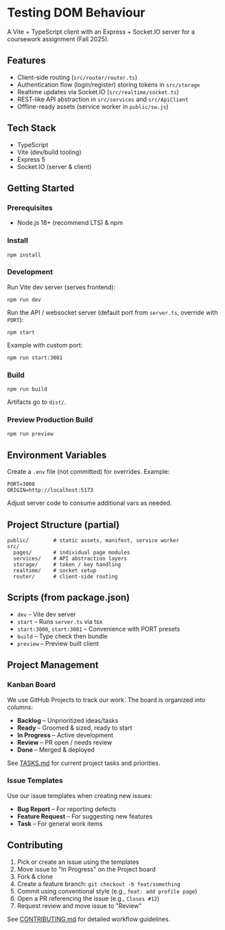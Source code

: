 # Testing DOM Behaviour

A Vite + TypeScript client with an Express + Socket.IO server for a coursework assignment (Fall 2025).

## Features

- Client-side routing (`src/router/router.ts`)
- Authentication flow (login/register) storing tokens in `src/storage`
- Realtime updates via Socket.IO (`src/realtime/socket.ts`)
- REST-like API abstraction in `src/services` and `src/ApiClient`
- Offline-ready assets (service worker in `public/sw.js`)

## Tech Stack

- TypeScript
- Vite (dev/build tooling)
- Express 5
- Socket.IO (server & client)

## Getting Started

### Prerequisites

- Node.js 18+ (recommend LTS) & npm

### Install

```
npm install
```

### Development

Run Vite dev server (serves frontend):

```
npm run dev
```

Run the API / websocket server (default port from `server.ts`, override with `PORT`):

```
npm start
```

Example with custom port:

```
npm run start:3001
```

### Build

```
npm run build
```

Artifacts go to `dist/`.

### Preview Production Build

```
npm run preview
```

## Environment Variables

Create a `.env` file (not committed) for overrides.
Example:

```
PORT=3000
ORIGIN=http://localhost:5173
```

Adjust server code to consume additional vars as needed.

## Project Structure (partial)

```
public/        # static assets, manifest, service worker
src/
  pages/       # individual page modules
  services/    # API abstraction layers
  storage/     # token / key handling
  realtime/    # socket setup
  router/      # client-side routing
```

## Scripts (from package.json)

- `dev` – Vite dev server
- `start` – Runs `server.ts` via tsx
- `start:3000`, `start:3001` – Convenience with PORT presets
- `build` – Type check then bundle
- `preview` – Preview built client

## Project Management

### Kanban Board
We use GitHub Projects to track our work. The board is organized into columns:
- **Backlog** – Unprioritized ideas/tasks
- **Ready** – Groomed & sized, ready to start  
- **In Progress** – Active development
- **Review** – PR open / needs review
- **Done** – Merged & deployed

See [TASKS.md](./TASKS.md) for current project tasks and priorities.

### Issue Templates
Use our issue templates when creating new issues:
- **Bug Report** – For reporting defects
- **Feature Request** – For suggesting new features
- **Task** – For general work items

## Contributing

1. Pick or create an issue using the templates
2. Move issue to "In Progress" on the Project board
3. Fork & clone
4. Create a feature branch: `git checkout -b feat/something`
5. Commit using conventional style (e.g., `feat: add profile page`)
6. Open a PR referencing the issue (e.g., `Closes #12`)
7. Request review and move issue to "Review"

See [CONTRIBUTING.md](./CONTRIBUTING.md) for detailed workflow guidelines.
